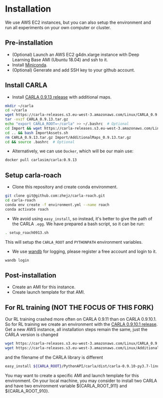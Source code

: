 # Installation

We use AWS EC2 instances, but you can also setup the environment and run all experiments on your own computer or cluster.

## Pre-installation
- (Optional) Launch an AWS EC2 g4dn.xlarge instance with Deep Learning Base AMI (Ubuntu 18.04) and ssh to it.
- Install [Miniconda](https://docs.conda.io/en/latest/miniconda.html).
- (Optional) Generate and add SSH key to your github account.


## Install CARLA
- Install [CARLA 0.9.13 release](https://github.com/carla-simulator/carla/releases/tag/0.9.13) with additional maps.
```bash
mkdir ~/carla
cd ~/carla
wget https://carla-releases.s3.eu-west-3.amazonaws.com/Linux/CARLA_0.9.13.tar.gz
tar -xvzf CARLA_0.9.13.tar.gz
echo "export CARLA_ROOT=~/carla" >> ~/.bashrc  # Optional
cd Import && wget https://carla-releases.s3.eu-west-3.amazonaws.com/Linux/AdditionalMaps_0.9.13.tar.gz
cd .. && bash ImportAssets.sh
rm CARLA_0.9.13.tar.gz Import/AdditionalMaps_0.9.13.tar.gz
cd && source .bashrc  # Optional
```

 - Alternatively, we can use `Docker`, which will be our main use:
```bash
docker pull carlasim/carla:0.9.13
```

## Setup carla-roach
- Clone this repository and create conda environment.
```bash
git clone git@github.com:zhejz/carla-roach.git
cd carla-roach
conda env create -f environment.yml --name roach
conda activate roach
```
  - We avoid using `easy_install`, so instead, it's better to give the path of the CARLA `.egg`. We have prepared a bash script, so it can be run:
```bash
. setup_roach0913.sh
```
  This will setup the `CARLA_ROOT` and `PYTHONPATH` environment variables.

- We use [wandb](https://wandb.ai/site) for logging, please register a free account and login to it.
```bash
wandb login
```

## Post-installation
- Create an AMI for this instance.
- Create launch template for that AMI.

## For RL training (NOT THE FOCUS OF THIS FORK)
Our RL training crashed more often on CARLA 0.9.11 than on CARLA 0.9.10.1.
So for RL training we create an environment with the [CARLA 0.9.10.1 release](https://github.com/carla-simulator/carla/releases/tag/0.9.10.1). 
Get a new AWS instance, all installation steps remain the same, just the CARLA version is changed
```bash
wget https://carla-releases.s3.eu-west-3.amazonaws.com/Linux/CARLA_0.9.10.1.tar.gz
wget https://carla-releases.s3.eu-west-3.amazonaws.com/Linux/AdditionalMaps_0.9.10.1.tar.gz
```
and the filename of the CARLA library is different
```bash
easy_install ${CARLA_ROOT}/PythonAPI/carla/dist/carla-0.9.10-py3.7-linux-x86_64.egg
```
You may want to create a specific AMI and launch template for this environment.
On your local machine, you may consider to install two CARLA and have two environment variable ${CARLA_ROOT_911} and ${CARLA_ROOT_910}.